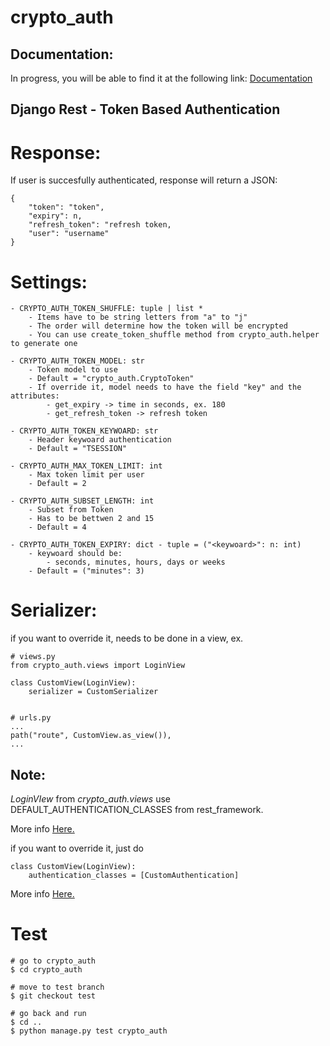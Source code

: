 # crypto_auth

## Documentation:

In progress, you will be able to find it at the following link: [Documentation](https://mhcode.xyz/docs/crypto_auth)

## Django Rest - Token Based Authentication

# Response:

If user is succesfully authenticated, response will return a JSON:
    
    {
        "token": "token",
        "expiry": n,
        "refresh_token": "refresh token,
        "user": "username"
    }
    

# Settings:

    - CRYPTO_AUTH_TOKEN_SHUFFLE: tuple | list *
        - Items have to be string letters from "a" to "j"
        - The order will determine how the token will be encrypted
        - You can use create_token_shuffle method from crypto_auth.helper to generate one

    - CRYPTO_AUTH_TOKEN_MODEL: str
        - Token model to use
        - Default = "crypto_auth.CryptoToken"
        - If override it, model needs to have the field "key" and the attributes:
            - get_expiry -> time in seconds, ex. 180
            - get_refresh_token -> refresh token

    - CRYPTO_AUTH_TOKEN_KEYWOARD: str
        - Header keywoard authentication
        - Default = "TSESSION"

    - CRYPTO_AUTH_MAX_TOKEN_LIMIT: int
        - Max token limit per user
        - Default = 2

    - CRYPTO_AUTH_SUBSET_LENGTH: int
        - Subset from Token
        - Has to be bettwen 2 and 15
        - Default = 4

    - CRYPTO_AUTH_TOKEN_EXPIRY: dict - tuple = ("<keywoard>": n: int)
        - keywoard should be:
            - seconds, minutes, hours, days or weeks
        - Default = ("minutes": 3)


# Serializer:

if you want to override it, needs to be done in a view, ex.

    # views.py
    from crypto_auth.views import LoginView

    class CustomView(LoginView):
        serializer = CustomSerializer


    # urls.py
    ...
    path("route", CustomView.as_view()),
    ...

## Note:

_LoginVIew_ from *crypto_auth.views* use DEFAULT_AUTHENTICATION_CLASSES from rest_framework.

More info [Here.](https://www.django-rest-framework.org/api-guide/authentication/#api-reference)

if you want to override it, just do
    
    class CustomView(LoginView):
        authentication_classes = [CustomAuthentication]

More info [Here.](https://www.django-rest-framework.org/api-guide/authentication/#custom-authentication)

# Test

    # go to crypto_auth
    $ cd crypto_auth

    # move to test branch
    $ git checkout test

    # go back and run
    $ cd ..
    $ python manage.py test crypto_auth

